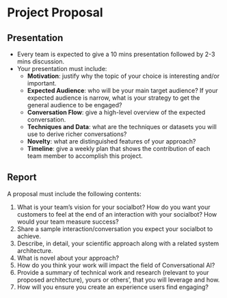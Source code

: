 # Project Proposal

## Presentation

* Every team is expected to give a 10 mins presentation followed by 2-3 mins discussion.
* Your presentation must include:
  * **Motivation**: justify why the topic of your choice is interesting and/or important.
  * **Expected Audience**: who will be your main target audience? If your expected audience is narrow, what is your strategy to get the general audience to be engaged?
  * **Conversation Flow**: give a high-level overview of the expected conversation. 
  * **Techniques and Data**: what are the techniques or datasets you will use to derive richer conversations?
  * **Novelty**: what are distinguished features of your approach?
  * **Timeline**: give a weekly plan that shows the contribution of each team member to accomplish this project.

## Report

A proposal must include the following contents:

1. What is your team’s vision for your socialbot? How do you want your customers to feel at the end of an interaction with your socialbot? How would your team measure success? 
1. Share a sample interaction/conversation you expect your socialbot to achieve.
1. Describe, in detail, your scientific approach along with a related system architecture.
1. What is novel about your approach?
1. How do you think your work will impact the field of Conversational AI?
1. Provide a summary of technical work and research (relevant to your proposed architecture), yours or others’, that you will leverage and how.
1. How will you ensure you create an experience users find engaging?